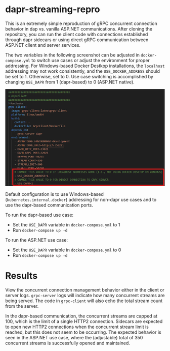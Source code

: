 # dapr-streaming-repro
This is an extremely simple reproduction of gRPC concurrent connection behavior in dap vs. vanilla ASP.NET communications.  After cloning the repository, you can run the client code with connections established through dapr sidecars or using direct gRPC communication between ASP.NET client and server services.

The two variables in the following screenshot can be adjusted in <code>docker-compose.yml</code> to switch use cases or adjust the environment for proper addressing.  For Windows-based Docker Destkop installations, the <code>localhost</code> addressing may not work consistently, and the <code>USE_DOCKER_ADDRESS</code> should be set to 1.  Otherwise, set to 0.  Use case switching is accomplished by changing <code>USE_DAPR</code> from 1 (dapr-based) to 0 (ASP.NET native).

![Docker Compose Screenshot](./screenshot.png)

Default configuration is to use Windows-based (<code>kubernetes.internal.docker</code>) addressing for non-dapr use cases and to use the dapr-based communication ports.

To run the dapr-based use case:

* Set the <code>USE_DAPR</code> variable in <code>docker-compose.yml</code> to 1
* Run <code>docker-compose up -d</code>

To run the ASP.NET use case:

* Set the <code>USE_DAPR</code> variable in <code>docker-compose.yml</code> to 0
* Run <code>docker-compose up -d</code>

# Results
View the concurrent connection management behavior either in the client or server logs. <code>grpc-server</code> logs will indicate how many concurrent streams are being served.  The code in <code>grpc-client</code> will also echo the total stream count from the server.

In the dapr-based communication, the concurrent streams are capped at 100, which is the limit of a single HTTP2 connection.  Sidecars are expected to open new HTTP2 connections when the concurrent stream limit is reached, but this does not seem to be occurring.  The expected behavior is seen in the ASP.NET use case, where the (adjustable) total of 350 concurrent streams is successfully opened and maintained.